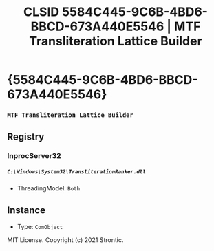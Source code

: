 ﻿---
title: "CLSID 5584C445-9C6B-4BD6-BBCD-673A440E5546 | MTF Transliteration Lattice Builder"
excerpt: What is COM-Object CLSID 5584C445-9C6B-4BD6-BBCD-673A440E5546?
---

# {5584C445-9C6B-4BD6-BBCD-673A440E5546}

### `MTF Transliteration Lattice Builder`

## Registry


### InprocServer32

##### `C:\Windows\System32\TransliterationRanker.dll`
* ThreadingModel: `Both`

## Instance

* Type: `ComObject`

MIT License. Copyright (c) 2021 Strontic.



